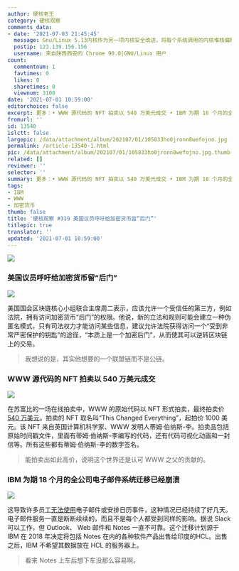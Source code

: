 ```yaml
---
author: 硬核老王
category: 硬核观察
comments_data:
- date: '2021-07-03 21:45:45'
  message: Gnu/Linux 5.13内核作为另一项内核安全改进，将每个系统调用的内核堆栈偏移量随机化。浏览器可不可以实现类似的用户数据处理随机化功能。很多美国科学家也很反感美国政府得无底线监控，所以他们也在用自己得知识和能力为保护更多人的隐私贡献自己的技术
  postip: 123.139.156.156
  username: 来自陕西西安的 Chrome 90.0|GNU/Linux 用户
count:
  commentnum: 1
  favtimes: 0
  likes: 0
  sharetimes: 0
  viewnum: 3100
date: '2021-07-01 10:59:00'
editorchoice: false
excerpt: 更多：• WWW 源代码的 NFT 拍卖以 540 万美元成交 • IBM 为期 18 个月的全公司电子邮件系统迁移已经崩溃
fromurl: ''
id: 13540
islctt: false
largepic: /data/attachment/album/202107/01/105833ho0jronn8wefojno.jpg
permalink: /article-13540-1.html
pic: /data/attachment/album/202107/01/105833ho0jronn8wefojno.jpg.thumb.jpg
related: []
reviewer: ''
selector: ''
summary: 更多：• WWW 源代码的 NFT 拍卖以 540 万美元成交 • IBM 为期 18 个月的全公司电子邮件系统迁移已经崩溃
tags:
- IBM
- WWW
- 加密货币
thumb: false
title: '硬核观察 #319 美国议员呼吁给加密货币留“后门”'
titlepic: true
translator: ''
updated: '2021-07-01 10:59:00'
---
```


![](/data/attachment/album/202107/01/105833ho0jronn8wefojno.jpg)


### 美国议员呼吁给加密货币留“后门”


![](/data/attachment/album/202107/01/105841kza5fe7yfudxhdy7.jpg)


美国国会区块链核心小组联合主席周二表示，应该允许一个受信任的第三方，例如法院，拥有访问加密货币“后门”的权限。他说，新的立法和规则可能会建立一种伪匿名模式，只有司法权力才能访问某些信息，建议允许法院获得访问一个“受到非常严密保护的钥匙”的途径，“本质上是一个加密后门”，从而使其可以逆转区块链上的交易。



> 
> 我想说的是，其实他想要的一个联盟链而不是公链。
> 
> 
> 


### WWW 源代码的 NFT 拍卖以 540 万美元成交


![](/data/attachment/album/202107/01/105903moxwswxz0x6duh4b.jpg)


在苏富比的一场在线拍卖中，WWW 的原始代码以 NFT 形式拍卖，最终拍卖价 [540 万美元](https://www.bbc.com/news/technology-57666335)。拍卖的 NFT 取名叫“This Changed Everything”，起拍价 1000 美元。该 NFT 来自英国计算机科学家、WWW 发明人蒂姆·伯纳斯-李。拍卖品包括原始时间戳文件，里面有蒂姆·伯纳斯-李编写的代码，还有代码可视化动画和一封信等。所有这些都有蒂姆·伯纳斯-李的数字签名。



> 
> 能拍卖出如此高价，说明这个世界还是认可 WWW 之父的贡献的。
> 
> 
> 


### IBM 为期 18 个月的全公司电子邮件系统迁移已经崩溃


![](/data/attachment/album/202107/01/105920rzdh9vomr2iy66yo.jpg)


这导致许多员工[无法使用](https://www.theregister.com/2021/06/30/ibm_email_outage/)电子邮件或安排日历事件，这种情况已经持续了好几天。电子邮件服务一直是断断续续的，而且不是每个人都受到同样的影响。据说 Slack 可以工作，但 Outlook、 Web 邮件和 Notes 一直不可靠。这个迁移计划源于 IBM 在 2018 年决定将包括 Notes 在内的各种软件产品出售给印度的HCL。出售之后，IBM 不希望其数据放在 HCL 的服务器上。



> 
> 看来 Notes 上车后想下车没那么容易啊。
> 
> 
>